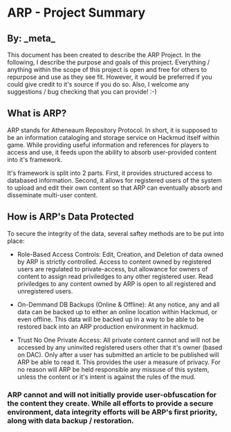 # ARP - Project Summary
## By: \_meta\_

This document has been created to describe the ARP Project. In the following, I describe the purpose and goals of this project. Everything / anything within the scope of this project is open and free for others to repurpose and use as they see fit. However, it would be preferred if you could give credit to it's source if you do so. Also, I welcome any suggestions / bug checking that you can provide! :-)

## What is ARP?
ARP stands for Atheneaum Repository Protocol. In short, it is supposed to be an information cataloging and storage service on Hackmud itself within game. While providing useful information and references for players to access and use, it feeds upon the ability to absorb user-provided content into it's framework.

It's framework is split into 2 parts. First, it provides structured access to databased information. Second, it allows for registered users of the system to upload and edit their own content so that ARP can eventually absorb and disseminate multi-user content.

## How is ARP's Data Protected

To secure the integrity of the data, several saftey methods are to be put into place:
* Role-Based Access Controls: Edit, Creation, and Deletion of data owned by ARP is strictly controlled. Access to content owned by registered users are regulated to private-access, but allowance for owners of content to assign read priviledges to any other registered user. Read priviledges to any content owned by ARP is open to all registered and unregistered users.

* On-Demmand DB Backups (Online & Offline): At any notice, any and all data can be backed up to either an online location within Hackmud, or even offline. This data will be backed up in a way to be able to be restored back into an ARP production environment in hackmud.

* Trust No One Private Access: All private content cannot and will not be accessed by any uninvited registered users other that it's owner (based on DAC). Only after a user has submitted an article to be published will ARP be able to read it. This provides the user a measure of privacy. For no reason will ARP be held responsible any missuse of this system, unless the content or it's intent is against the rules of the mud.

### ARP cannot and will not initially provide user-obfuscation for the content they create. While all efforts to provide a secure environment, data integrity efforts will be ARP's first priority, along with data backup / restoration.

